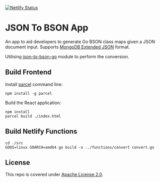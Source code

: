 [![Netlify Status](https://api.netlify.com/api/v1/badges/35d361cc-384b-44a4-9097-95e94ecec7a4/deploy-status)](https://app.netlify.com/sites/json-to-bson-map/deploys)

# JSON To BSON App

An app to aid developers to generate Go BSON class maps given a JSON document input. Supports [MongoDB Extended JSON](https://docs.mongodb.com/manual/reference/mongodb-extended-json/) format. 

Utilising [json-to-bson-go](https://github.com/sindbach/json-to-bson-go) module to perform the conversion. 

## Build Frontend 

Install [parcel](https://parceljs.org/) command line: 

```
npm install -g parcel
```

Build the React application: 

```
npm install 
parcel build ./index.html
```

## Build Netlify Functions

```
cd ./src
GOOS=linux GOARCH=amd64 go build -o ../functions/convert convert.go    
```

## License

This repo is covered under [Apache License 2.0](LICENSE).
